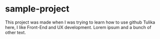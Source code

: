 # sample-project
This project was made when I was trying to learn how to use github
Tulika here, I like Front-End and UX development.
Lorem ipsum and a bunch of other text.
